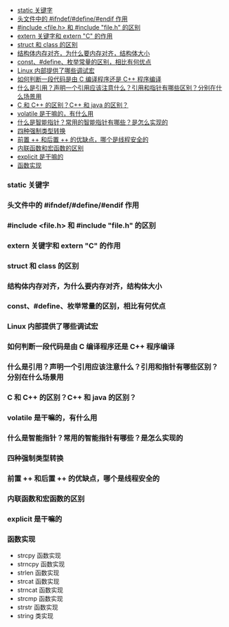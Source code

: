 * [static 关键字](#static-关键字)
* [头文件中的 #ifndef/#define/#endif 作用](#头文件中的-#ifndef/#define/#endif-作用)
* [#include <file.h> 和 #include "file.h" 的区别](##include-<file.h>-和-#include-"file.h"-的区别)
* [extern 关键字和 extern "C" 的作用](#extern-关键字和-extern-"C"-的作用)
* [struct 和 class 的区别](#struct-和-class-的区别)
* [结构体内存对齐，为什么要内存对齐，结构体大小](#结构体内存对齐为什么要内存对齐结构体大小)
* [const、#define、枚举常量的区别，相比有何优点](#const#define枚举常量的区别相比有何优点)
* [Linux 内部提供了哪些调试宏](#linux-内部提供了哪些调试宏)
* [如何判断一段代码是由 C 编译程序还是 C++ 程序编译](#如何判断一段代码是由-c-编译程序还是-c++-程序编译)
* [什么是引用？声明一个引用应该注意什么？引用和指针有哪些区别？分别在什么场景用](#什么是引用声明一个引用应该注意什么引用和指针有哪些区别分别在什么场景用)
* [C 和 C++ 的区别？C++ 和 java 的区别？](#c-和-c++-的区别c++-和-java-的区别)
* [volatile 是干嘛的，有什么用](#volatile-是干嘛的有什么用)
* [什么是智能指针？常用的智能指针有哪些？是怎么实现的](#什么是智能指针常用的智能指针有哪些是怎么实现的)
* [四种强制类型转换](#四种强制类型转换)
* [前置 ++ 和后置 ++ 的优缺点，哪个是线程安全的](#前置-++-和后置-++-的优缺点哪个是线程安全的)
* [内联函数和宏函数的区别](#内联函数和宏函数的区别)
* [explicit 是干嘛的](#explicit-是干嘛的)
* [函数实现](#函数实现)

### static 关键字
### 头文件中的 #ifndef/#define/#endif 作用
### #include <file.h> 和 #include "file.h" 的区别
### extern 关键字和 extern "C" 的作用
### struct 和 class 的区别
### 结构体内存对齐，为什么要内存对齐，结构体大小
### const、#define、枚举常量的区别，相比有何优点
### Linux 内部提供了哪些调试宏
### 如何判断一段代码是由 C 编译程序还是 C++ 程序编译
### 什么是引用？声明一个引用应该注意什么？引用和指针有哪些区别？分别在什么场景用
### C 和 C++ 的区别？C++ 和 java 的区别？
### volatile 是干嘛的，有什么用
### 什么是智能指针？常用的智能指针有哪些？是怎么实现的
### 四种强制类型转换
### 前置 ++ 和后置 ++ 的优缺点，哪个是线程安全的
### 内联函数和宏函数的区别
### explicit 是干嘛的
### 函数实现
- strcpy 函数实现
- strncpy 函数实现
- strlen 函数实现
- strcat 函数实现
- strncat 函数实现
- strcmp 函数实现
- strstr 函数实现
- string 类实现
